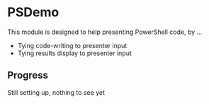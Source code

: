 # PSDemo

This module is designed to help presenting PowerShell code, by ...

 - Tying code-writing to presenter input
 - Tying results display to presenter input

## Progress

Still setting up, nothing to see yet